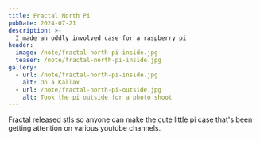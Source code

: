 ```yaml
---
title: Fractal North Pi
pubDate: 2024-07-21
description: >-
  I made an oddly involved case for a raspberry pi
header:
  image: /note/fractal-north-pi-inside.jpg
  teaser: /note/fractal-north-pi-inside.jpg
gallery:
  - url: /note/fractal-north-pi-inside.jpg
    alt: On a Kallax
  - url: /note/fractal-north-pi-outside.jpg
    alt: Took the pi outside for a photo shoot
---
```


[Fractal released stls](https://www.fractal-design.com/north-pi-3d-files/) so
anyone can make the cute little pi case that's been getting attention on various
youtube channels.
